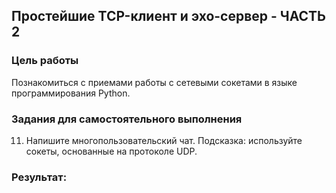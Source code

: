 <!----- Conversion time: 1.019 seconds.


Using this Markdown file:

1. Cut and paste this output into your source file.
2. See the notes and action items below regarding this conversion run.
3. Check the rendered output (headings, lists, code blocks, tables) for proper
   formatting and use a linkchecker before you publish this page.

Conversion notes:

* Docs to Markdown version 1.0β17
* Wed Sep 18 2019 01:22:59 GMT-0700 (PDT)
* Source doc: https://docs.google.com/open?id=13Bwj-zrzPHWxDyeuZUzSwTNSqtZj9FI-spwD9tnhUTA
----->


## Простейшие TCP-клиент и эхо-сервер - ЧАСТЬ 2

### Цель работы

Познакомиться с приемами работы с сетевыми сокетами в языке программирования Python.


### Задания для самостоятельного выполнения

11. Напишите многопользовательский чат. Подсказка: используйте сокеты, основанные на протоколе UDP.

### Результат:


<!-- Docs to Markdown version 1.0β17 -->